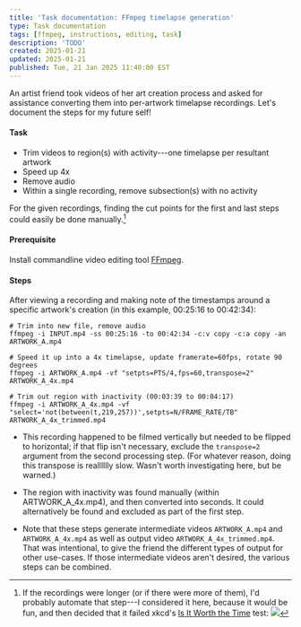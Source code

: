 ```yaml
---
title: 'Task documentation: FFmpeg timelapse generation'
type: Task documentation
tags: [ffmpeg, instructions, editing, task]
description: 'TODO'
created: 2025-01-21
updated: 2025-01-21
published: Tue, 21 Jan 2025 11:40:00 EST
---
```


An artist friend took videos of her art creation process and asked for assistance converting them into per-artwork timelapse recordings. Let's document the steps for my future self!

#### Task

- Trim videos to region(s) with activity---one timelapse per resultant artwork
- Speed up 4x
- Remove audio 
- Within a single recording, remove subsection(s) with no activity

For the given recordings, finding the cut points for the first and last steps could easily be done manually.[^test]

[^test]: If the recordings were longer (or if there were more of them), I'd probably automate that step---I considered it here, because it would be fun, and then decided that it failed xkcd's [Is It Worth the Time](https://xkcd.com/1205/) test:
[![](https://imgs.xkcd.com/comics/is_it_worth_the_time.png)](https://xkcd.com/1205/)

#### Prerequisite

Install commandline video editing tool [FFmpeg](https://www.ffmpeg.org/).

#### Steps

After viewing a recording and making note of the timestamps around a specific artwork's creation (in this example, 00:25:16 to 00:42:34):

```
# Trim into new file, remove audio
ffmpeg -i INPUT.mp4 -ss 00:25:16 -to 00:42:34 -c:v copy -c:a copy -an ARTWORK_A.mp4

# Speed it up into a 4x timelapse, update framerate=60fps, rotate 90 degrees
ffmpeg -i ARTWORK_A.mp4 -vf "setpts=PTS/4,fps=60,transpose=2" ARTWORK_A_4x.mp4

# Trim out region with inactivity (00:03:39 to 00:04:17)
ffmpeg -i ARTWORK_A_4x.mp4 -vf  "select='not(between(t,219,257))',setpts=N/FRAME_RATE/TB" ARTWORK_A_4x_trimmed.mp4
```

- This recording happened to be filmed vertically but needed to be flipped to horizontal; if that flip isn't necessary, exclude the `transpose=2` argument from the second processing step. (For whatever reason, doing this transpose is realllllly slow. Wasn't worth investigating here, but be warned.)

- The region with inactivity was found manually (within ARTWORK_A_4x.mp4), and then converted into seconds. It could alternatively be found and excluded as part of the first step.

- Note that these steps generate intermediate videos `ARTWORK_A.mp4` and `ARTWORK_A_4x.mp4` as well as output video `ARTWORK_A_4x_trimmed.mp4`. That was intentional, to give the friend the different types of output for other use-cases. If those intermediate videos aren't desired, the various steps can be combined.  
